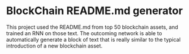 # BlockChain README.md generator

This project used the README.md from top 50 blockchain assets, and trained an RNN on those text. The outcoming network is able to automatically generate a block of text that is really similar to the typical introduction of a new blockchain asset. 

